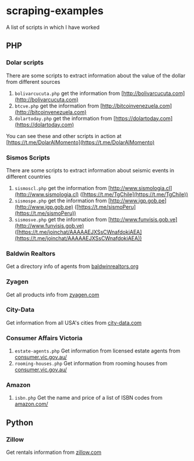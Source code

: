 # scraping-examples
A list of scripts in which I have worked

## PHP
### Dolar scripts
There are some scripts to extract information about the value of the dollar from different sources

1. `bolivarcucuta.php` get the information from [http://bolivarcucuta.com](http://bolivarcucuta.com)
1. `btcve.php` get the information from [http://bitcoinvenezuela.com](http://bitcoinvenezuela.com)
1. `dolartoday.php` get the information from [https://dolartoday.com](https://dolartoday.com)

You can see these and other scripts in action at [https://t.me/DolarAlMomento](https://t.me/DolarAlMomento)

### Sismos Scripts
There are some scripts to extract information about seismic events in different countries

1. `sismoscl.php` get the information from [http://www.sismologia.cl](http://www.sismologia.cl) ([https://t.me/TgChile](https://t.me/TgChile))
1. `sismospe.php` get the information from [http://www.igp.gob.pe](http://www.igp.gob.pe) ([https://t.me/sismoPeru](https://t.me/sismoPeru))
1. `sismosve.php` get the information from [http://www.funvisis.gob.ve](http://www.funvisis.gob.ve) ([https://t.me/joinchat/AAAAAEJXSsCWnafdokiAEA](https://t.me/joinchat/AAAAAEJXSsCWnafdokiAEA))

### Baldwin Realtors
Get a directory info of agents from [baldwinrealtors.org](http://www.baldwinrealtors.org)

### Zyagen
Get all products info from [zyagen.com](http://zyagen.com)

### City-Data
Get information from all USA's cities from [city-data.com](http://www.city-data.com/)

### Consumer Affairs Victoria
1. `estate-agents.php` Get information from licensed estate agents from [consumer.vic.gov.au/](https://www.consumer.vic.gov.au/)
1. `rooming-houses.php` Get information from rooming houses from [consumer.vic.gov.au/](https://www.consumer.vic.gov.au/)

### Amazon
1. `isbn.php` Get the name and price of a list of ISBN codes from [amazon.com/](https://www.amazon.com/)

## Python
### Zillow
Get rentals information from [zillow.com](https://www.zillow.com)
